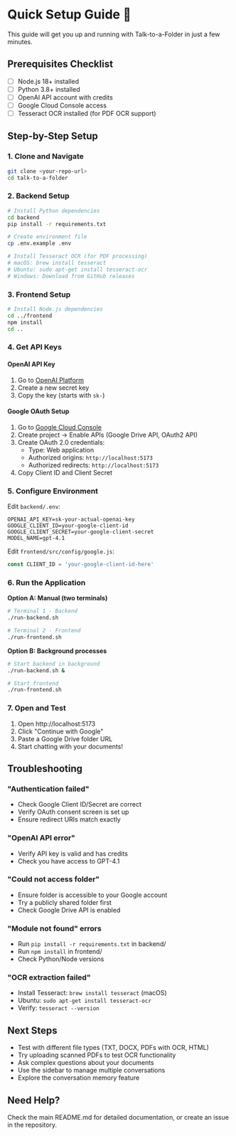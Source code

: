 # Quick Setup Guide 🚀

This guide will get you up and running with Talk-to-a-Folder in just a few minutes.

## Prerequisites Checklist

- [ ] Node.js 18+ installed
- [ ] Python 3.8+ installed
- [ ] OpenAI API account with credits
- [ ] Google Cloud Console access
- [ ] Tesseract OCR installed (for PDF OCR support)

## Step-by-Step Setup

### 1. Clone and Navigate
```bash
git clone <your-repo-url>
cd talk-to-a-folder
```

### 2. Backend Setup
```bash
# Install Python dependencies
cd backend
pip install -r requirements.txt

# Create environment file
cp .env.example .env

# Install Tesseract OCR (for PDF processing)
# macOS: brew install tesseract
# Ubuntu: sudo apt-get install tesseract-ocr
# Windows: Download from GitHub releases
```

### 3. Frontend Setup
```bash
# Install Node.js dependencies
cd ../frontend
npm install
cd ..
```

### 4. Get API Keys

#### OpenAI API Key
1. Go to [OpenAI Platform](https://platform.openai.com/api-keys)
2. Create a new secret key
3. Copy the key (starts with `sk-`)

#### Google OAuth Setup
1. Go to [Google Cloud Console](https://console.cloud.google.com/)
2. Create project → Enable APIs (Google Drive API, OAuth2 API)
3. Create OAuth 2.0 credentials:
   - Type: Web application
   - Authorized origins: `http://localhost:5173`
   - Authorized redirects: `http://localhost:5173`
4. Copy Client ID and Client Secret

### 5. Configure Environment

Edit `backend/.env`:
```env
OPENAI_API_KEY=sk-your-actual-openai-key
GOOGLE_CLIENT_ID=your-google-client-id
GOOGLE_CLIENT_SECRET=your-google-client-secret
MODEL_NAME=gpt-4.1
```

Edit `frontend/src/config/google.js`:
```javascript
const CLIENT_ID = 'your-google-client-id-here'
```

### 6. Run the Application

**Option A: Manual (two terminals)**
```bash
# Terminal 1 - Backend
./run-backend.sh

# Terminal 2 - Frontend  
./run-frontend.sh
```

**Option B: Background processes**
```bash
# Start backend in background
./run-backend.sh &

# Start frontend
./run-frontend.sh
```

### 7. Open and Test

1. Open http://localhost:5173
2. Click "Continue with Google"
3. Paste a Google Drive folder URL
4. Start chatting with your documents!

## Troubleshooting

### "Authentication failed"
- Check Google Client ID/Secret are correct
- Verify OAuth consent screen is set up
- Ensure redirect URIs match exactly

### "OpenAI API error"
- Verify API key is valid and has credits
- Check you have access to GPT-4.1

### "Could not access folder"
- Ensure folder is accessible to your Google account
- Try a publicly shared folder first
- Check Google Drive API is enabled

### "Module not found" errors
- Run `pip install -r requirements.txt` in backend/
- Run `npm install` in frontend/
- Check Python/Node versions

### "OCR extraction failed"
- Install Tesseract: `brew install tesseract` (macOS)
- Ubuntu: `sudo apt-get install tesseract-ocr`
- Verify: `tesseract --version`

## Next Steps

- Test with different file types (TXT, DOCX, PDFs with OCR, HTML)
- Try uploading scanned PDFs to test OCR functionality
- Ask complex questions about your documents
- Use the sidebar to manage multiple conversations
- Explore the conversation memory feature

## Need Help?

Check the main README.md for detailed documentation, or create an issue in the repository.
